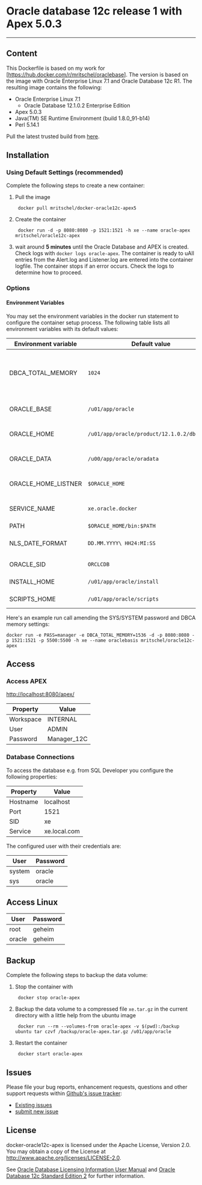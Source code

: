 # Oracle database 12c release 1 with Apex 5.0.3 
--------------------------------------------------------

## Content

This Dockerfile is based on my work for [https://hub.docker.com/r/mritschel/oraclebase]. The version is based on the image with Oracle Enterprise Linux 7.1 and Oracle Database 12c R1.
The resulting image contains the following:

* Oracle Enterprise Linux 7.1
   * Oracle Database 12.1.0.2 Enterprise Edition 
* Apex 5.0.3 
* Java(TM) SE Runtime Environment (build 1.8.0_91-b14)
* Perl 5.14.1
	
Pull the latest trusted build from [here](https://hub.docker.com/r/mritschel/docker-oracle12c-apex5).


## Installation

### Using Default Settings (recommended)

Complete the following steps to create a new container:

1. Pull the image

		docker pull mritschel/docker-oracle12c-apex5

2. Create the container

		docker run -d -p 8080:8080 -p 1521:1521 -h xe --name oracle-apex mritschel/oracle12c-apex
		
3. wait around **5 minutes** until the Oracle Database and APEX is created. Check logs with ```docker logs oracle-apex```. 
   The container is ready to uAll entries from the Alert.log and Listener.log are entered into the container logfile.
   The container stops if an error occurs. Check the logs to determine how to proceed.


### Options

#### Environment Variables

You may set the environment variables in the docker run statement to configure the container setup process. The following table lists all environment variables with its default values:

Environment variable | Default value | Comments
-------------------- | ------------- | --------
DBCA_TOTAL_MEMORY | ```1024``` | Keep in mind that DBCA fails if you set this value too low
ORACLE_BASE | ```/u01/app/oracle``` | Oracle Base directory
ORACLE_HOME | ```/u01/app/oracle/product/12.1.0.2/dbhome_1 ``` | Oracle Home directory
ORACLE_DATA | ```/u00/app/oracle/oradata``` | Oracle Data directory
ORACLE_HOME_LISTNER | ```$ORACLE_HOME``` | Oracle Home directory
SERVICE_NAME | ```xe.oracle.docker``` | Oracle service name
PATH | ```$ORACLE_HOME/bin:$PATH``` | Path
NLS_DATE_FORMAT | ```DD.MM.YYYY\ HH24:MI:SS``` | Oracle NLS date format
ORACLE_SID | ```ORCLCDB``` | The Oracle SID
INSTALL_HOME | ```/u01/app/oracle/install``` | Install directory 
SCRIPTS_HOME | ```/u01/app/oracle/scripts``` | Scripts directory 

Here's an example run call amending the SYS/SYSTEM password and DBCA memory settings:

```
docker run -e PASS=manager -e DBCA_TOTAL_MEMORY=1536 -d -p 8080:8080 -p 1521:1521 -p 5500:5500 -h xe --name oraclebasis mritschel/oracle12c-apex
```


## Access


### Access APEX

[http://localhost:8080/apex/](http://localhost:8080/apex/)

Property | Value 
-------- | -----
Workspace | INTERNAL
User | ADMIN
Password | Manager_12C

### Database Connections

To access the database e.g. from SQL Developer you configure the following properties:

Property | Value 
-------- | -----
Hostname | localhost
Port | 1521
SID | xe
Service | xe.local.com

The configured user with their credentials are:

User | Password 
-------- | -----
system | oracle
sys | oracle
 
## Access Linux
User | Password 
-------- | -----
root | geheim
oracle | geheim


## Backup

Complete the following steps to backup the data volume:

1. Stop the container with 

		docker stop oracle-apex
		
2. Backup the data volume to a compressed file ```xe.tar.gz``` in the current directory with a little help from the ubuntu image

		docker run --rm --volumes-from oracle-apex -v $(pwd):/backup ubuntu tar czvf /backup/oracle-apex.tar.gz /u01/app/oracle
		
3. Restart the container

		docker start oracle-apex


## Issues

Please file your bug reports, enhancement requests, questions and other support requests within [Github's issue tracker](https://help.github.com/articles/about-issues/): 

* [Existing issues](https://github.com/mritschel/docker-oracle12c-apex/issues)
* [submit new issue](https://github.com/mritschel/docker-oracle12c-apex/issues/new)

## License

docker-oracle12c-apex is licensed under the Apache License, Version 2.0. You may obtain a copy of the License at <http://www.apache.org/licenses/LICENSE-2.0>. 

See [Oracle Database Licensing Information User Manual](http://docs.oracle.com/database/121/DBLIC/editions.htm#DBLIC109) and [Oracle Database 12c Standard Edition 2](https://www.oracle.com/database/standard-edition-two/index.html) for further information.
